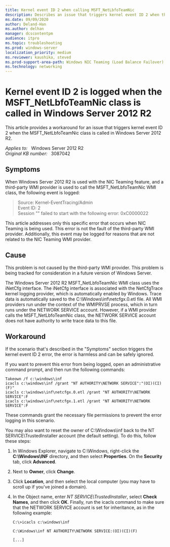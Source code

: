 ```yaml
---
title: Kernel event ID 2 when calling MSFT_NetLbfoTeamNic
description: Describes an issue that triggers kernel event ID 2 when the MSFT_NetLbfoTeamNic class is called in Windows Server 2012 R2. A workaround is provided.
ms.date: 09/09/2020
author: Deland-Han
ms.author: delhan
manager: dcscontentpm
audience: itpro
ms.topic: troubleshooting
ms.prod: windows-server
localization_priority: medium
ms.reviewer: kaushika, steved
ms.prod-support-area-path: Windows NIC Teaming (Load Balance Failover)
ms.technology: networking
---
```

# Kernel event ID 2 is logged when the MSFT_NetLbfoTeamNic class is called in Windows Server 2012 R2

This article provides a workaround for an issue that triggers kernel event ID 2 when the MSFT_NetLbfoTeamNic class is called in Windows Server 2012 R2.

_Applies to:_ &nbsp; Windows Server 2012 R2  
_Original KB number:_ &nbsp; 3087042

## Symptoms

When Windows Server 2012 R2 is used with the NIC Teaming feature, and a third-party WMI provider is used to call the MSFT_NetLbfoTeamNic  WMI class, the following event is logged:

> Source: Kernel-EventTracing/Admin  
Event ID: 2  
Session "" failed to start with the following error: 0xC0000022

This article addresses only this specific error that occurs when NIC Teaming is being used. This error is not the fault of the third-party WMI provider. Additionally, this event may be logged for reasons that are not related to the NIC Teaming WMI provider.

## Cause

This problem is not caused by the third-party WMI provider. This problem is being tracked for consideration in a future version of Windows Server.

The Windows Server 2012 R2 MSFT_NetLbfoTeamNic WMI class uses the iNetCfg interface. The iNetCfg interface is associated with the NetCfgTrace kernel logging provider, which is automatically enabled by Windows. Trace data is automatically saved to the C:\\Windows\\inf\\netcfgx.0.etl file. All WMI providers run under the context of the WMIPRVSE process, which in turn runs under the NETWORK SERVICE account. However, if a WMI provider calls the MSFT_NetLbfoTeamNic class, the NETWORK SERVICE account does not have authority to write trace data to this file.

## Workaround

If the scenario that's described in the "Symptoms" section triggers the kernel event ID 2 error, the error is harmless and can be safely ignored.

If you want to prevent this error from being logged, open an administrative command prompt, and then run the following commands:

```console
Takeown /f c:\windows\inf  
icacls c:\windows\inf /grant "NT AUTHORITY\NETWORK SERVICE":"(OI)(CI)(F)"  
icacls c:\windows\inf\netcfgx.0.etl /grant "NT AUTHORITY\NETWORK SERVICE":F  
icacls c:\windows\inf\netcfgx.1.etl /grant "NT AUTHORITY\NETWORK SERVICE":F
```

These commands grant the necessary file permissions to prevent the error logging in this scenario.

You may also want to reset the owner of C:\Windows\inf back to the NT SERVICE\TrustedInstaller account (the default setting). To do this, follow these steps:

1. In Windows Explorer, navigate to C:\Windows, right-click the **C:\Windows\INF** directory, and then select **Properties**. On the **Security** tab, click **Advanced**.
2. Next to **Owner**, click **Change**.
3. Click **Location**, and then select the local computer (you may have to scroll up if you've joined a domain).
4. In the Object name, enter *NT SERVICE\TrustedInstaller*, select **Check Names**, and then click **OK**.
Finally, run the icacls command to make sure that the NETWORK SERVICE account is set for inheritance, as in the following example:

    ```console
    C:\>icacls c:\windows\inf

    C:\Windows\inf NT AUTHORITY\NETWORK SERVICE:(OI)(CI)(F)

    [...]
    ```
